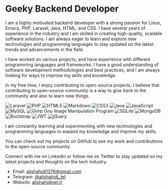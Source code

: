 # Geeky Backend Developer

I am a highly motivated backend developer with a strong passion for Linux, Emacs, PHP, Laravel, Java, HTML, and CSS. I have several years of experience in the industry and I am skilled in creating high-quality, scalable software solutions. I am always eager to learn and explore new technologies and programming languages to stay updated on the latest trends and advancements in the field.

I have worked on various projects, and have experience with different programming languages and frameworks. I have a good understanding of software development methodologies and best practices, and I am always looking for ways to improve my skills and knowledge.

In my free time, I enjoy contributing to open-source projects. I believe that contributing to open-source community is a way to give back to the community and also to learn new things.

![Laravel](https://img.shields.io/badge/laravel-%23FF2D20.svg?style=for-the-badge&logo=laravel&logoColor=white) ![PHP](https://img.shields.io/badge/php-%23777BB4.svg?style=for-the-badge&logo=php&logoColor=white) ![HTML5](https://img.shields.io/badge/html5-%23E34F26.svg?style=for-the-badge&logo=html5&logoColor=white) ![Markdown](https://img.shields.io/badge/markdown-%23000000.svg?style=for-the-badge&logo=markdown&logoColor=white) ![CSS3](https://img.shields.io/badge/css3-%231572B6.svg?style=for-the-badge&logo=css3&logoColor=white) ![Java](https://img.shields.io/badge/java-%23ED8B00.svg?style=for-the-badge&logo=java&logoColor=white) ![JavaScript](https://img.shields.io/badge/javascript-%23323330.svg?style=for-the-badge&logo=javascript&logoColor=%23F7DF1E) ![MySQL](https://img.shields.io/badge/mysql-%2300f.svg?style=for-the-badge&logo=mysql&logoColor=white) ![Gimp Gnu Image Manipulation Program](https://img.shields.io/badge/Gimp-657D8B?style=for-the-badge&logo=gimp&logoColor=FFFFFF) ![SQLite](https://img.shields.io/badge/sqlite-%2307405e.svg?style=for-the-badge&logo=sqlite&logoColor=white) ![MongoDB](https://img.shields.io/badge/MongoDB-%234ea94b.svg?style=for-the-badge&logo=mongodb&logoColor=white) ![Bootstrap](https://img.shields.io/badge/bootstrap-%23563D7C.svg?style=for-the-badge&logo=bootstrap&logoColor=white) ![JWT](https://img.shields.io/badge/JWT-black?style=for-the-badge&logo=JSON%20web%20tokens) ![jQuery](https://img.shields.io/badge/jquery-%230769AD.svg?style=for-the-badge&logo=jquery&logoColor=white)

I am constantly learning and experimenting with new technologies and programming languages to expand my knowledge and improve my skills.

You can check out my projects on GitHub to see my work and contributions to the open-source community.

Connect with me on LinkedIn or follow me on Twitter to stay updated on my latest projects and thoughts on the tech industry.

- Email: [alishahidi1376@gmail.com](mailto:alishahidi1376@gmail.com)
- Telegram: [@alishahidi_tel](https://t.me/alishahidi_tel)
- Website: [alishahidinet.ir](http://alishahidinet.ir)
